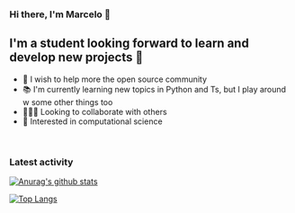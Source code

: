 ### Hi there, I'm Marcelo 👋

## I'm a student looking forward to learn and develop new projects 🎯

- 🔭 I wish to help more the open source community
- 📚 I'm currently learning new topics in Python and Ts, but I play around w some other things too
- 👨🏻‍🚀 Looking to collaborate with others
- 🧫 Interested in computational science

<br />

### Latest activity

[![Anurag's github stats](https://github-readme-stats.vercel.app/api?username=marceloBasso&show_icons=true&theme=dracula)](https://github.com/anuraghazra/github-readme-stats)

[![Top Langs](https://github-readme-stats.vercel.app/api/top-langs/?username=marceloBasso)](https://github.com/anuraghazra/github-readme-stats)

